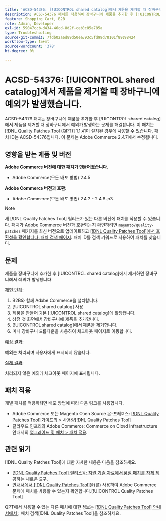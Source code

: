```yaml
---
title: 'ACSD-54376: [!UICONTROL shared catalog]에서 제품을 제거할 때 장바구니에 예외가 발생했습니다.'
description: ACSD-54376 패치를 적용하여 장바구니에 제품을 추가한 후 [!UICONTROL shared catalog]에서 제품을 제거할 때 장바구니에서 예외가 발생하는 Adobe Commerce 문제를 해결합니다.
feature: Shopping Cart, B2B
role: Admin, Developer
exl-id: 59047ccb-d434-46cd-8d2f-ceb0c85a785a
type: Troubleshooting
source-git-commit: 7fdb02a6d89d50ea593c5fd99d78101f89198424
workflow-type: tm+mt
source-wordcount: '378'
ht-degree: 0%

---
```


# ACSD-54376: [!UICONTROL shared catalog]에서 제품을 제거할 때 장바구니에 예외가 발생했습니다.

ACSD-54376 패치는 장바구니에 제품을 추가한 후 [!UICONTROL shared catalog]에서 제품을 제거할 때 장바구니에서 예외가 발생하는 문제를 해결합니다. 이 패치는 [[!DNL Quality Patches Tool (QPT)]](https://experienceleague.adobe.com/ko/docs/commerce-operations/tools/quality-patches-tool/quality-patches-tool-to-self-serve-quality-patches) 1.1.41이 설치된 경우에 사용할 수 있습니다. 패치 ID는 ACSD-54376입니다. 이 문제는 Adobe Commerce 2.4.7에서 수정됩니다.

## 영향을 받는 제품 및 버전

**Adobe Commerce 버전에 대한 패치가 만들어졌습니다.**

* Adobe Commerce(모든 배포 방법) 2.4.5

**Adobe Commerce 버전과 호환:**

* Adobe Commerce(모든 배포 방법) 2.4.2 - 2.4.6-p3

>[!NOTE]
>
>새 [!DNL Quality Patches Tool] 릴리스가 있는 다른 버전에 패치를 적용할 수 있습니다. 패치가 Adobe Commerce 버전과 호환되는지 확인하려면 `magento/quality-patches` 패키지를 최신 버전으로 업데이트하고 [[!DNL Quality Patches Tool]에서 호환성을 확인합니다. 패치 검색 페이지](https://experienceleague.adobe.com/tools/commerce-quality-patches/index.html?lang=ko). 패치 ID를 검색 키워드로 사용하여 패치를 찾습니다.

## 문제

제품을 장바구니에 추가한 후 [!UICONTROL shared catalog]에서 제거하면 장바구니에서 예외가 발생합니다.

<u>재현 단계</u>:

1. B2B와 함께 Adobe Commerce을 설치합니다.
1. [!UICONTROL shared catalog] 사용
1. 제품을 만들어 기본 [!UICONTROL shared catalog]에 할당합니다.
1. 상점 첫 화면에서 장바구니에 제품을 추가합니다.
1. [!UICONTROL shared catalog]에서 제품을 제거합니다.
1. 미니 장바구니 드롭다운을 사용하여 체크아웃 페이지로 이동합니다.

<u>예상 결과</u>:

예외는 처리되며 사용자에게 표시되지 않습니다.

<u>실제 결과</u>:

처리되지 않은 예외가 체크아웃 페이지에 표시됩니다.

## 패치 적용

개별 패치를 적용하려면 배포 방법에 따라 다음 링크를 사용합니다.

* Adobe Commerce 또는 Magento Open Source 온-프레미스: [[!DNL Quality Patches Tool]  가이드의 &#x200B;](/help/tools/quality-patches-tool/usage.md)> 사용량[!DNL Quality Patches Tool]
* 클라우드 인프라의 Adobe Commerce: Commerce on Cloud Infrastructure 안내서의 [업그레이드 및 패치 > 패치 적용](https://experienceleague.adobe.com/docs/commerce-cloud-service/user-guide/develop/upgrade/apply-patches.html?lang=ko).

## 관련 읽기

[!DNL Quality Patches Tool]에 대한 자세한 내용은 다음을 참조하세요.

* [[!DNL Quality Patches Tool] 릴리스됨: 지원 기술 자료에서 품질 패치를 자체 제공하는 새로운 도구](https://experienceleague.adobe.com/ko/docs/commerce-operations/tools/quality-patches-tool/quality-patches-tool-to-self-serve-quality-patches).
* [&#x200B; 안내서에서  [!DNL Quality Patches Tool]](/help/tools/quality-patches-tool/patches-available-in-qpt/check-patch-for-magento-issue-with-magento-quality-patches.md)을(를) 사용하여 Adobe Commerce 문제에 패치를 사용할 수 있는지 확인합니다.[!UICONTROL Quality Patches Tool]


QPT에서 사용할 수 있는 다른 패치에 대한 정보는 [[!DNL Quality Patches Tool] 안내서에서 &#x200B;](https://experienceleague.adobe.com/tools/commerce-quality-patches/index.html?lang=ko): 패치 검색[!DNL Quality Patches Tool]을 참조하세요.
